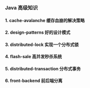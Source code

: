 ### Java 高级知识
#### 1. cache-avalanche  缓存血崩的解决策略
#### 2. design-patterns  好的设计模式
#### 3. distributed-lock 实现一个分布式锁
#### 4. flash-sale 高并发秒杀系统
#### 5. distributed-transaction 分布式事务
#### 6. front-backend 前后端分离